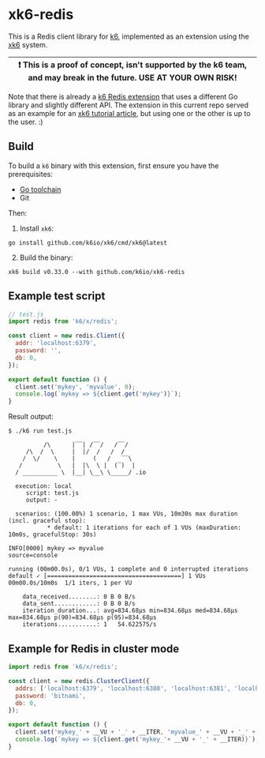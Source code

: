 # xk6-redis

This is a Redis client library for [k6](https://github.com/k6io/k6),
implemented as an extension using the [xk6](https://github.com/k6io/xk6) system.

| :exclamation: This is a proof of concept, isn't supported by the k6 team, and may break in the future. USE AT YOUR OWN RISK! |
|------|

Note that there is already a [k6 Redis extension](https://github.com/dgzlopes/xk6-redis)
that uses a different Go library and slightly different API. The extension in this
current repo served as an example for an [xk6 tutorial article](https://k6.io/blog/extending-k6-with-xk6),
but using one or the other is up to the user. :)

## Build

To build a `k6` binary with this extension, first ensure you have the prerequisites:

- [Go toolchain](https://go101.org/article/go-toolchain.html)
- Git

Then:

1. Install `xk6`:
  ```shell
  go install github.com/k6io/xk6/cmd/xk6@latest
  ```

2. Build the binary:
  ```shell
  xk6 build v0.33.0 --with github.com/k6io/xk6-redis
  ```

## Example test script

```javascript
// test.js
import redis from 'k6/x/redis';

const client = new redis.Client({
  addr: 'localhost:6379',
  password: '',
  db: 0,
});

export default function () {
  client.set('mykey', 'myvalue', 0);
  console.log(`mykey => ${client.get('mykey')}`);
}
```

Result output:

```shell
$ ./k6 run test.js

          /\      |‾‾| /‾‾/   /‾‾/
     /\  /  \     |  |/  /   /  /
    /  \/    \    |     (   /   ‾‾\
   /          \   |  |\  \ |  (‾)  |
  / __________ \  |__| \__\ \_____/ .io

  execution: local
     script: test.js
     output: -

  scenarios: (100.00%) 1 scenario, 1 max VUs, 10m30s max duration (incl. graceful stop):
           * default: 1 iterations for each of 1 VUs (maxDuration: 10m0s, gracefulStop: 30s)

INFO[0000] mykey => myvalue                              source=console

running (00m00.0s), 0/1 VUs, 1 complete and 0 interrupted iterations
default ✓ [======================================] 1 VUs  00m00.0s/10m0s  1/1 iters, 1 per VU

    data_received........: 0 B 0 B/s
    data_sent............: 0 B 0 B/s
    iteration_duration...: avg=834.68µs min=834.68µs med=834.68µs max=834.68µs p(90)=834.68µs p(95)=834.68µs
    iterations...........: 1   54.622575/s

```


## Example for Redis in cluster mode

```javascript
import redis from 'k6/x/redis';

const client = new redis.ClusterClient({
  addrs: ['localhost:6379', 'localhost:6380', 'localhost:6381', 'localhost:6382', 'localhost:6383', 'localhost:6384'],
  password: 'bitnami',
  db: 0,
});

export default function () {
  client.set('mykey_' + __VU + '_' + __ITER, 'myvalue_' + __VU + '_' + __ITER, 0);
  console.log(`mykey => ${client.get('mykey_'+ __VU + '_' + __ITER)}`);
}
```